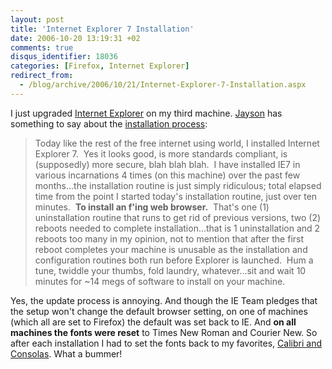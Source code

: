```yaml
---
layout: post
title: 'Internet Explorer 7 Installation'
date: 2006-10-20 13:19:31 +02
comments: true
disqus_identifier: 18036
categories: [Firefox, Internet Explorer]
redirect_from:
  - /blog/archive/2006/10/21/Internet-Explorer-7-Installation.aspx
---
```


I just upgraded [Internet Explorer](http://www.microsoft.com/ie) on my third machine. [Jayson](http://jaysonknight.com/) has something to say about the [installation process](http://jaysonknight.com/blog/archive/2006/10/19/Internet-Explorer-Installation-Routine-Is-Ridiculous.aspx):

> Today like the rest of the free internet using world, I installed Internet Explorer 7.  Yes it looks good, is more standards compliant, is (supposedly) more secure, blah blah blah.  I have installed IE7 in various incarnations 4 times (on this machine) over the past few months...the installation routine is just simply ridiculous; total elapsed time from the point I started today's installation routine, just over ten minutes.  **To install an f'ing web browser.**  That's one (1) uninstallation routine that runs to get rid of previous versions, two (2) reboots needed to complete installation...that is 1 uninstallation and 2 reboots too many in my opinion, not to mention that after the first reboot completes your machine is unusable as the installation and configuration routines both run before Explorer is launched.  Hum a tune, twiddle your thumbs, fold laundry, whatever...sit and wait 10 minutes for ~14 megs of software to install on your machine.

Yes, the update process is annoying. And though the IE Team pledges that the setup won't change the default browser setting, on one of machines (which all are set to Firefox) the default was set back to IE. And **on all machines the fonts were reset** to Times New Roman and Courier New. So after each installation I had to set the fonts back to my favorites, [Calibri and Consolas](http://www.poynter.org/column.asp?id=47&aid=78683 "The Next Big Thing in Online Type"). What a bummer!

